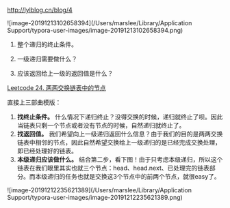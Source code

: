 http://lylblog.cn/blog/4

![image-20191213102658394](/Users/marslee/Library/Application Support/typora-user-images/image-20191213102658394.png)

1. 整个递归的终止条件。

2. 一级递归需要做什么？

3. 应该返回给上一级的返回值是什么？

   

[Leetcode 24. 两两交换链表中的节点](https://leetcode-cn.com/problems/swap-nodes-in-pairs/)



直接上三部曲模版：

1. **找终止条件。** 什么情况下递归终止？没得交换的时候，递归就终止了呗。因此当链表只剩一个节点或者没有节点的时候，自然递归就终止了。
2. **找返回值。** 我们希望向上一级递归返回什么信息？由于我们的目的是两两交换链表中相邻的节点，因此自然希望交换给上一级递归的是已经完成交换处理，即已经处理好的链表。
3. **本级递归应该做什么。** 结合第二步，看下图！由于只考虑本级递归，所以这个链表在我们眼里其实也就三个节点：head、head.next、已处理完的链表部分。而本级递归的任务也就是交换这3个节点中的前两个节点，就很easy了。

![image-20191212235621389](/Users/marslee/Library/Application Support/typora-user-images/image-20191212235621389.png)



